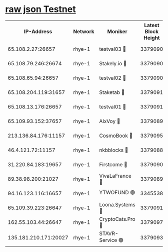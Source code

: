 
[raw json Testnet](https://rpc-check.quickt.stavr.tech/quickt/rpc-quickt-result.json)
=


<table><tr><th>IP-Address</th><th>Network</th><th>Moniker</th><th>Latest Block Height</th><th>Earliest Block Height</th><th>Catching Up</th><th>Voting Power</th><th>Scan Time</th></tr><tr><td>65.108.2.27:26657</td><td>rhye-1</td><td>testval03 🔴</td><td>3379090</td><td>1</td><td>False</td><td>5002050</td><td>2023-11-29T18:00:36.769045981UTC</td></tr><tr><td>65.108.79.246:26674</td><td>rhye-1</td><td>Stakely.io 🔴</td><td>3379090</td><td>1</td><td>False</td><td>10</td><td>2023-11-29T18:00:39.223213973UTC</td></tr><tr><td>65.108.65.94:26657</td><td>rhye-1</td><td>testval02 🔴</td><td>3379090</td><td>1</td><td>False</td><td>5002050</td><td>2023-11-29T18:00:39.654642891UTC</td></tr><tr><td>65.108.204.119:31657</td><td>rhye-1</td><td>Staketab 🔴</td><td>3379091</td><td>1</td><td>False</td><td>9900</td><td>2023-11-29T18:00:42.443360719UTC</td></tr><tr><td>65.108.13.176:26657</td><td>rhye-1</td><td>testval01 🔴</td><td>3379091</td><td>1</td><td>False</td><td>9582010</td><td>2023-11-29T18:00:42.827857323UTC</td></tr><tr><td>65.109.93.152:37657</td><td>rhye-1</td><td>AlxVoy 🔴</td><td>3379089</td><td>433101</td><td>False</td><td>92921</td><td>2023-11-29T18:00:34.053215411UTC</td></tr><tr><td>213.136.84.176:11157</td><td>rhye-1</td><td>CosmoBook 🔴</td><td>3379095</td><td>1674001</td><td>False</td><td>1528057</td><td>2023-11-29T18:01:08.184086276UTC</td></tr><tr><td>46.4.121.72:11157</td><td>rhye-1</td><td>nkbblocks 🔴</td><td>3379088</td><td>1781001</td><td>False</td><td>81901</td><td>2023-11-29T18:00:25.133732789UTC</td></tr><tr><td>31.220.84.183:19657</td><td>rhye-1</td><td>Firstcome 🔴</td><td>3379090</td><td>2731501</td><td>False</td><td>732206</td><td>2023-11-29T18:00:36.412359998UTC</td></tr><tr><td>89.38.98.200:21027</td><td>rhye-1</td><td>VivaLaFrance 🔴</td><td>3379089</td><td>2863001</td><td>False</td><td>10000</td><td>2023-11-29T18:00:31.672764718UTC</td></tr><tr><td>94.16.123.116:16657</td><td>rhye-1</td><td>YTWOFUND 🟢</td><td>3345538</td><td>3089301</td><td>False</td><td>0</td><td>2023-11-29T18:01:10.652303045UTC</td></tr><tr><td>65.109.39.223:26647</td><td>rhye-1</td><td>Loona.Systems 🔴</td><td>3379091</td><td>3287001</td><td>False</td><td>9949</td><td>2023-11-29T18:00:42.065976292UTC</td></tr><tr><td>162.55.103.44:26647</td><td>rhye-1</td><td>CryptoCats.Pro 🔴</td><td>3379097</td><td>3287001</td><td>False</td><td>9999</td><td>2023-11-29T18:01:13.040342735UTC</td></tr><tr><td>135.181.210.171:20027</td><td>rhye-1</td><td>STAVR-Service 🟢</td><td>3379093</td><td>3376501</td><td>False</td><td>0</td><td>2023-11-29T18:00:51.416326592UTC</td></tr></table>